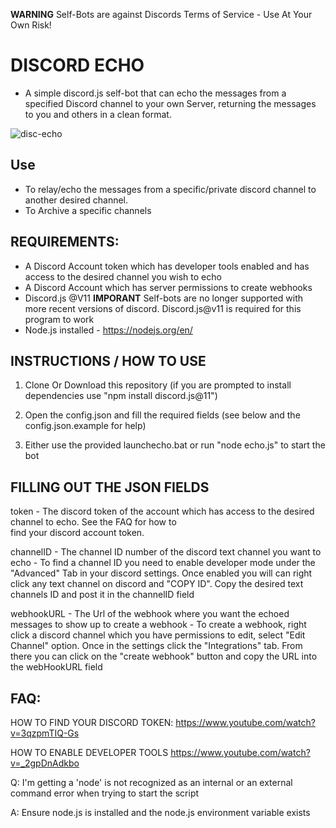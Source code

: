 **WARNING**
Self-Bots are against Discords Terms of Service - Use At Your Own Risk!


# DISCORD ECHO 
- A simple discord.js self-bot that can echo the messages from a specified Discord channel to your own Server, returning the messages to you and others in a clean format. 

![disc-echo](https://user-images.githubusercontent.com/95006280/143924221-2e1ed55c-27bb-41da-aec9-ff6e02c37ba0.png)

## Use 
- To relay/echo the messages from a specific/private discord channel to another desired channel. 
- To Archive a specific channels


## REQUIREMENTS:
- A Discord Account token which has developer tools enabled and has access to the desired channel you wish to echo 
- A Discord Account which has server permissions to create webhooks 
- Discord.js @V11 **IMPORANT** Self-bots are no longer supported with more recent versions of discord. Discord.js@v11 is required for this program to work
- Node.js installed - https://nodejs.org/en/


## **INSTRUCTIONS / HOW TO USE**

1. Clone Or Download this repository (if you are prompted to install dependencies use "npm install discord.js@11")

2. Open the config.json and fill the required fields (see below and the config.json.example for help)

3. Either use the provided launchecho.bat or run "node echo.js" to start the bot


## **FILLING OUT THE JSON FIELDS**

token - The discord token of the account which has access to the desired channel to echo. See the FAQ for how to   
       find your discord account token.

channelID - The channel ID number of the discord text channel you want to echo
          - To find a channel ID you need to enable developer mode under the "Advanced" Tab in your discord settings.
          Once enabled you will can right click any text channel on discord and "COPY ID". Copy the desired text channels ID and post it in the channelID field

webhookURL - The Url of the webhook where you want the echoed messages to show up to create a webhook 
           - To create a webhook, right click a discord channel which you have permissions to edit, select "Edit Channel" option. Once in the settings click the "Integrations" tab. From there you can click on the "create webhook" button and copy the URL into the webHookURL field


## FAQ:

HOW TO FIND YOUR DISCORD TOKEN:
https://www.youtube.com/watch?v=3qzpmTIQ-Gs

HOW TO ENABLE DEVELOPER TOOLS 
https://www.youtube.com/watch?v=_2gpDnAdkbo

Q: I'm getting a 'node' is not recognized as an internal or an external command error when trying to start the script

A: Ensure node.js is installed and the node.js environment variable exists

